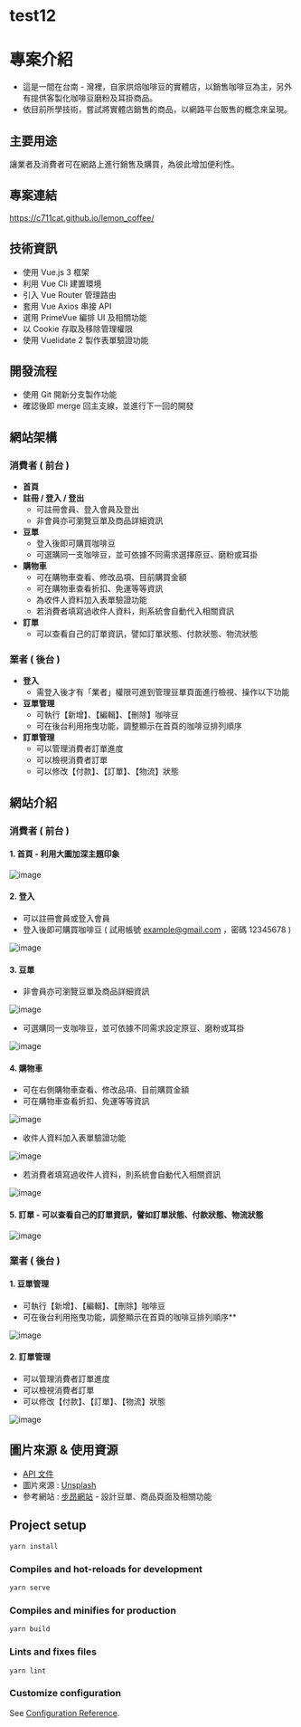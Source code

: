 # test12
# 專案介紹
 * 這是一間在台南 - 灣裡，自家烘焙咖啡豆的實體店，以銷售咖啡豆為主，另外有提供客製化咖啡豆磨粉及耳掛商品。
 * 依目前所學技術，嘗試將實體店銷售的商品，以網路平台販售的概念來呈現。

## 主要用途
 讓業者及消費者可在網路上進行銷售及購買，為彼此增加便利性。

## 專案連結
https://c711cat.github.io/lemon_coffee/

## 技術資訊
 * 使用 Vue.js 3 框架
 * 利用 Vue Cli 建置環境
 * 引入 Vue Router 管理路由
 * 套用 Vue Axios 串接 API
 * 選用 PrimeVue 編排 UI 及相關功能
 * 以 Cookie 存取及移除管理權限
 * 使用 Vuelidate 2 製作表單驗證功能

## 開發流程
 * 使用 Git 開新分支製作功能 
 * 確認後即 merge 回主支線，並進行下一回的開發

## 網站架構
 ### 消費者 ( 前台 )
   * **首頁**
   * **註冊 / 登入 / 登出**
      * 可註冊會員、登入會員及登出
      * 非會員亦可瀏覽豆單及商品詳細資訊
   * **豆單**
      * 登入後即可購買咖啡豆 
      * 可選購同一支咖啡豆，並可依據不同需求選擇原豆、磨粉或耳掛
   * **購物車**
      * 可在購物車查看、修改品項、目前購買金額
      * 可在購物車查看折扣、免運等等資訊
      * 為收件人資料加入表單驗證功能
      * 若消費者填寫過收件人資料，則系統會自動代入相關資訊
   * **訂單**
      * 可以查看自己的訂單資訊，譬如訂單狀態、付款狀態、物流狀態

 ### 業者 ( 後台 )
   * **登入**
      * 需登入後才有「業者」權限可進到管理豆單頁面進行檢視、操作以下功能
   * **豆單管理**
      * 可執行【新增】、【編輯】、【刪除】咖啡豆
      * 可在後台利用拖曳功能，調整顯示在首頁的咖啡豆排列順序 
   * **訂單管理**
      * 可以管理消費者訂單進度
      * 可以檢視消費者訂單
      * 可以修改【付款】、【訂單】、【物流】狀態
    
## 網站介紹

### 消費者 ( 前台 )
#### 1. 首頁 - 利用大圖加深主題印象
 
 ![image](https://user-images.githubusercontent.com/77562017/168983401-bd44ecba-2d0f-4dff-aefd-5067f031f72b.png)

 #### 2. 登入
 * 可以註冊會員或登入會員 
 * 登入後即可購買咖啡豆  ( 試用帳號 example@gmail.com ，密碼 12345678 )   

![image](https://user-images.githubusercontent.com/77562017/169188524-48389c21-1f5a-4ca1-bb2d-b7d97372c49c.png)

 #### 3. 豆單
 * 非會員亦可瀏覽豆單及商品詳細資訊

![image](https://user-images.githubusercontent.com/77562017/169189588-8de9a9c3-5190-4e55-a171-b879793e6e4c.png)


 * 可選購同一支咖啡豆，並可依據不同需求設定原豆、磨粉或耳掛

![image](https://user-images.githubusercontent.com/77562017/169189642-2e6d206e-5955-4e14-b08c-2c82c1fe0fdf.png)

#### 4. 購物車
 * 可在右側購物車查看、修改品項、目前購買金額
 * 可在購物車查看折扣、免運等等資訊

![image](https://user-images.githubusercontent.com/77562017/169189934-e374c353-1014-43dd-8804-62b52da8bf41.png)

 * 收件人資料加入表單驗證功能

![image](https://user-images.githubusercontent.com/77562017/169228335-aa04dd44-9d86-4be1-85b2-6ddc94f364a0.png)


 * 若消費者填寫過收件人資料，則系統會自動代入相關資訊
 
![image](https://user-images.githubusercontent.com/77562017/169191113-cc2b01f3-e350-4aae-a9df-9e80104d3bed.png)

#### 5. 訂單 - 可以查看自己的訂單資訊，譬如訂單狀態、付款狀態、物流狀態

![image](https://user-images.githubusercontent.com/77562017/169226797-c85a6b4c-a13c-4025-8642-b92a4da30795.png)


### 業者 ( 後台 )
#### 1. 豆單管理
 * 可執行【新增】、【編輯】、【刪除】咖啡豆
 * 可在後台利用拖曳功能，調整顯示在首頁的咖啡豆排列順序**
 
 ![image](https://user-images.githubusercontent.com/77562017/169192248-99432e67-1625-4ed0-8643-434fcf023f5b.png)

#### 2. 訂單管理
 * 可以管理消費者訂單進度
 * 可以檢視消費者訂單
 * 可以修改【付款】、【訂單】、【物流】狀態
 
 ![image](https://user-images.githubusercontent.com/77562017/169226181-bd1ae844-9ff7-4af7-b247-bb47e351123c.png)


## 圖片來源 & 使用資源
 * [API 文件](https://kakas.github.io/lemon_coffee_documents/#introduction)
 * 圖片來源 : [Unsplash](https://unsplash.com/)
 * 參考網站 : [步昂網站](https://www.buoncaffe.com.tw/pages/product-list) - 設計豆單、商品頁面及相關功能

## Project setup
```
yarn install
```

### Compiles and hot-reloads for development
```
yarn serve
```

### Compiles and minifies for production
```
yarn build
```

### Lints and fixes files
```
yarn lint
```

### Customize configuration
See [Configuration Reference](https://cli.vuejs.org/config/).
